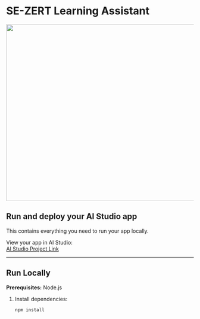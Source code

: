 # SE-ZERT Learning Assistant

<div align="center">
  <img width="1200" height="475" alt="GHBanner" src="https://github.com/user-attachments/assets/0aa06716-6eaf-458a-adb2-6e31a0763ed6" />
</div>

## Run and deploy your AI Studio app

This contains everything you need to run your app locally.

View your app in AI Studio:  
[AI Studio Project Link](https://ai.studio/apps/drive/1dadJAcf5Cd-cfrc27n4FqfX7gMl8brdT?showPreview=true&showCode=true&showAssistant=true&showTreeView=true)

---

## Run Locally

**Prerequisites:** Node.js

1. Install dependencies:  
   ```bash
   npm install
